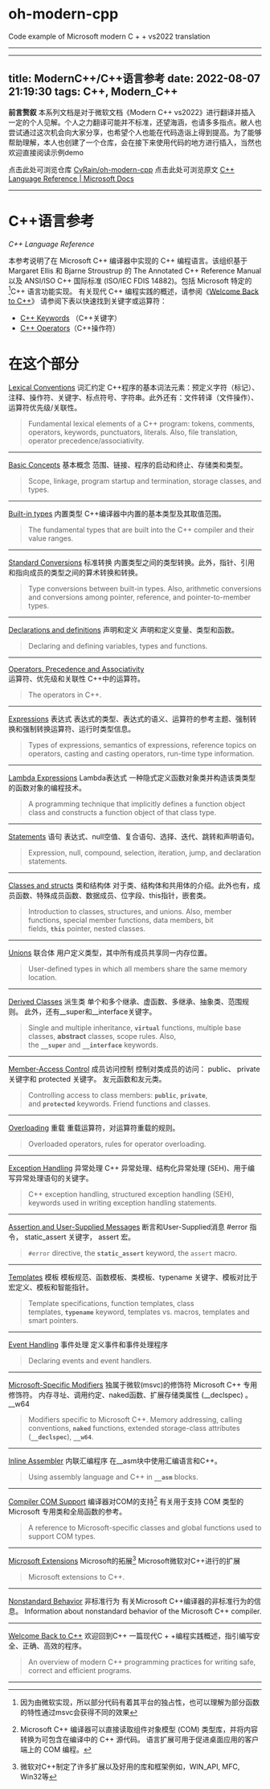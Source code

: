 # oh-modern-cpp
Code example of Microsoft modern C + + vs2022 translation

---
---
title: ModernC++/C++语言参考
date: 2022-08-07 21:19:30
tags: C++, Modern_C++
---

**前言赘叙**
本系列文档是对于微软文档《Modern C++ vs2022》进行翻译并插入一定的个人见解。个人之力翻译可能并不标准，还望海涵，也请多多指点。敝人也尝试通过这次机会向大家分享，也希望个人也能在代码造诣上得到提高。为了能够帮助理解，本人也创建了一个仓库，会在接下来使用代码的地方进行插入，当然也欢迎直接阅读示例demo

点击此处可浏览仓库 [CvRain/oh-modern-cpp](https://github.com/CvRain/oh-modern-cpp)
点击此处可浏览原文 [C++ Language Reference | Microsoft Docs](https://docs.microsoft.com/en-us/cpp/cpp/cpp-language-reference?view=msvc-170)

---


# C++语言参考
*C++ Language Reference*

本参考说明了在 Microsoft C++ 编译器中实现的 C++ 编程语言。该组织基于 Margaret Ellis 和 Bjarne Stroustrup 的 The Annotated C++ Reference Manual 以及 ANSI/ISO C++ 国际标准 (ISO/IEC FDIS 14882)。包括 Microsoft 特定的 [^1]C++ 语言功能实现。
有关现代 C++ 编程实践的概述，请参阅《[Welcome Back to C++](https://docs.microsoft.com/en-us/cpp/cpp/welcome-back-to-cpp-modern-cpp?view=msvc-170)》
请参阅下表以快速找到关键字或运算符：
-   [C++ Keywords](https://docs.microsoft.com/en-us/cpp/cpp/keywords-cpp?view=msvc-170) （C++关键字）
-   [C++ Operators](https://docs.microsoft.com/en-us/cpp/cpp/cpp-built-in-operators-precedence-and-associativity?view=msvc-170)（C++操作符）

# 在这个部分
[Lexical Conventions](https://docs.microsoft.com/en-us/cpp/cpp/lexical-conventions?view=msvc-170)  词汇约定
C++程序的基本词法元素：预定义字符（标记）、注释、操作符、关键字、标点符号、字符串。此外还有：文件转译（文件操作）、运算符优先级/关联性。
> Fundamental lexical elements of a C++ program: tokens, comments, operators, keywords, punctuators, literals. Also, file translation, operator precedence/associativity.

---
[Basic Concepts](https://docs.microsoft.com/en-us/cpp/cpp/basic-concepts-cpp?view=msvc-170)  基本概念
范围、链接、程序的启动和终止、存储类和类型。
> Scope, linkage, program startup and termination, storage classes, and types.

---
[Built-in types](https://docs.microsoft.com/en-us/cpp/cpp/fundamental-types-cpp?view=msvc-170) 内置类型
C++编译器中内置的基本类型及其取值范围。
> The fundamental types that are built into the C++ compiler and their value ranges.

---
[Standard Conversions](https://docs.microsoft.com/en-us/cpp/cpp/standard-conversions?view=msvc-170)  标准转换
内置类型之间的类型转换。此外，指针、引用和指向成员的类型之间的算术转换和转换。
> Type conversions between built-in types. Also, arithmetic conversions and conversions among pointer, reference, and pointer-to-member types.

---
[Declarations and definitions](https://docs.microsoft.com/en-us/cpp/cpp/declarations-and-definitions-cpp?view=msvc-170) 声明和定义
声明和定义变量、类型和函数。
> Declaring and defining variables, types and functions.

---
[Operators, Precedence and Associativity](https://docs.microsoft.com/en-us/cpp/cpp/cpp-built-in-operators-precedence-and-associativity?view=msvc-170)  
运算符、优先级和关联性
C++中的运算符。
> The operators in C++.

---
[Expressions](https://docs.microsoft.com/en-us/cpp/cpp/expressions-cpp?view=msvc-170)  表达式
表达式的类型、表达式的语义、运算符的参考主题、强制转换和强制转换运算符、运行时类型信息。
> Types of expressions, semantics of expressions, reference topics on operators, casting and casting operators, run-time type information.

---
[Lambda Expressions](https://docs.microsoft.com/en-us/cpp/cpp/lambda-expressions-in-cpp?view=msvc-170)  Lambda表达式
一种隐式定义函数对象类并构造该类类型的函数对象的编程技术。
> A programming technique that implicitly defines a function object class and constructs a function object of that class type.

---
[Statements](https://docs.microsoft.com/en-us/cpp/cpp/statements-cpp?view=msvc-170)  语句
表达式、null空值、复合语句、选择、迭代、跳转和声明语句。
> Expression, null, compound, selection, iteration, jump, and declaration statements.

---
[Classes and structs](https://docs.microsoft.com/en-us/cpp/cpp/classes-and-structs-cpp?view=msvc-170)  类和结构体
对于类、结构体和共用体的介绍。此外也有，成员函数、特殊成员函数、数据成员、位字段、this指针，嵌套类。
> Introduction to classes, structures, and unions. Also, member functions, special member functions, data members, bit fields, **`this`** pointer, nested classes.

---
[Unions](https://docs.microsoft.com/en-us/cpp/cpp/unions?view=msvc-170)  联合体
用户定义类型，其中所有成员共享同一内存位置。
> User-defined types in which all members share the same memory location.

---
[Derived Classes](https://docs.microsoft.com/en-us/cpp/cpp/inheritance-cpp?view=msvc-170)  派生类
单个和多个继承、虚函数、多继承、抽象类、范围规则。 此外，还有__super和__interface关键字。
> Single and multiple inheritance, **`virtual`** functions, multiple base classes, **abstract** classes, scope rules. Also, the **`__super`** and **`__interface`** keywords.

---
[Member-Access Control](https://docs.microsoft.com/en-us/cpp/cpp/member-access-control-cpp?view=msvc-170)  成员访问控制
控制对类成员的访问： public、 private关键字和 protected 关键字。 友元函数和友元类。
> Controlling access to class members: **`public`**, **`private`**, and **`protected`** keywords. Friend functions and classes.

---
[Overloading](https://docs.microsoft.com/en-us/cpp/cpp/operator-overloading?view=msvc-170)  重载
重载运算符，对运算符重载的规则。
> Overloaded operators, rules for operator overloading.

---
[Exception Handling](https://docs.microsoft.com/en-us/cpp/cpp/exception-handling-in-visual-cpp?view=msvc-170)  异常处理
C++ 异常处理、结构化异常处理 (SEH)、用于编写异常处理语句的关键字。
> C++ exception handling, structured exception handling (SEH), keywords used in writing exception handling statements.

---
[Assertion and User-Supplied Messages](https://docs.microsoft.com/en-us/cpp/cpp/assertion-and-user-supplied-messages-cpp?view=msvc-170)  断言和User-Supplied消息
\#error 指令， static_assert 关键字， assert 宏。
> `#error` directive, the **`static_assert`** keyword, the `assert` macro.

---
[Templates](https://docs.microsoft.com/en-us/cpp/cpp/templates-cpp?view=msvc-170)  模板
模板规范、函数模板、类模板、typename 关键字、模板对比于宏定义、模板和智能指针。
> Template specifications, function templates, class templates, **`typename`** keyword, templates vs. macros, templates and smart pointers.

---
[Event Handling](https://docs.microsoft.com/en-us/cpp/cpp/event-handling?view=msvc-170)  事件处理
定义事件和事件处理程序
> Declaring events and event handlers.

---
[Microsoft-Specific Modifiers](https://docs.microsoft.com/en-us/cpp/cpp/microsoft-specific-modifiers?view=msvc-170)  独属于微软(msvc)的修饰符
Microsoft C++ 专用修饰符。 内存寻址、调用约定、naked函数、扩展存储类属性 (\_\_declspec) 。 \_\_w64
> Modifiers specific to Microsoft C++. Memory addressing, calling conventions, **`naked`** functions, extended storage-class attributes (**`__declspec`**), **`__w64`**.

---
[Inline Assembler](https://docs.microsoft.com/en-us/cpp/assembler/inline/inline-assembler?view=msvc-170)  内联汇编程序
在\_\_asm块中使用汇编语言和C++。
> Using assembly language and C++ in **`__asm`** blocks.

---
[Compiler COM Support](https://docs.microsoft.com/en-us/cpp/cpp/compiler-com-support?view=msvc-170)  编译器对COM的支持[^2]
有关用于支持 COM 类型的 Microsoft 专用类和全局函数的参考。
> A reference to Microsoft-specific classes and global functions used to support COM types.

---
[Microsoft Extensions](https://docs.microsoft.com/en-us/cpp/cpp/microsoft-extensions?view=msvc-170)  Microsoft的拓展[^3]
Microsoft微软对C++进行的扩展
> Microsoft extensions to C++.

---
[Nonstandard Behavior](https://docs.microsoft.com/en-us/cpp/cpp/nonstandard-behavior?view=msvc-170)  非标准行为
有关Microsoft C++编译器的非标准行为的信息。
Information about nonstandard behavior of the Microsoft C++ compiler.

---
[Welcome Back to C++](https://docs.microsoft.com/en-us/cpp/cpp/welcome-back-to-cpp-modern-cpp?view=msvc-170)  欢迎回到C++
一篇现代C + +编程实践概述，指引编写安全、正确、高效的程序。
> An overview of modern C++ programming practices for writing safe, correct and efficient programs.


---
 [^1]: 因为由微软实现，所以部分代码有着其平台的独占性，也可以理解为部分函数的特性通过msvc会获得不同的效果
 [^2]: Microsoft C++ 编译器可以直接读取组件对象模型 (COM) 类型库，并将内容转换为可包含在编译中的 C++ 源代码。 语言扩展可用于促进桌面应用的客户端上的 COM 编程。
 [^3]: 微软对C++制定了许多扩展以及好用的库和框架例如，WIN_API, MFC, Win32等